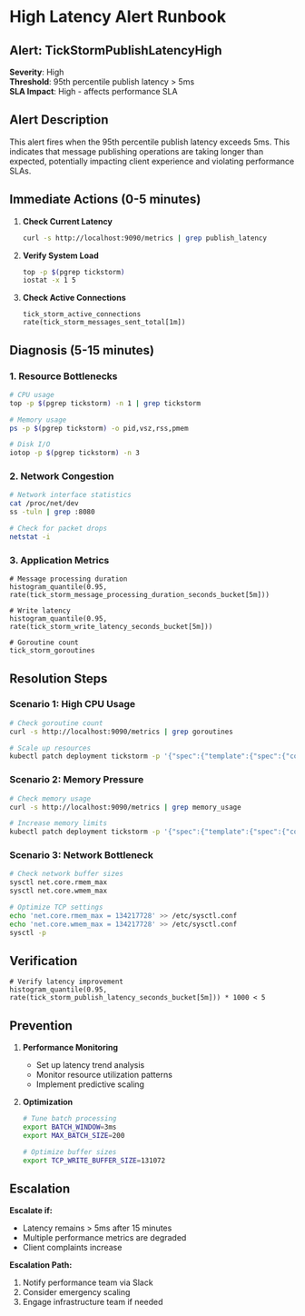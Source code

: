 # High Latency Alert Runbook

## Alert: TickStormPublishLatencyHigh

**Severity**: High  
**Threshold**: 95th percentile publish latency > 5ms  
**SLA Impact**: High - affects performance SLA

## Alert Description

This alert fires when the 95th percentile publish latency exceeds 5ms. This indicates that message publishing operations are taking longer than expected, potentially impacting client experience and violating performance SLAs.

## Immediate Actions (0-5 minutes)

1. **Check Current Latency**
   ```bash
   curl -s http://localhost:9090/metrics | grep publish_latency
   ```

2. **Verify System Load**
   ```bash
   top -p $(pgrep tickstorm)
   iostat -x 1 5
   ```

3. **Check Active Connections**
   ```promql
   tick_storm_active_connections
   rate(tick_storm_messages_sent_total[1m])
   ```

## Diagnosis (5-15 minutes)

### 1. Resource Bottlenecks
```bash
# CPU usage
top -p $(pgrep tickstorm) -n 1 | grep tickstorm

# Memory usage
ps -p $(pgrep tickstorm) -o pid,vsz,rss,pmem

# Disk I/O
iotop -p $(pgrep tickstorm) -n 3
```

### 2. Network Congestion
```bash
# Network interface statistics
cat /proc/net/dev
ss -tuln | grep :8080

# Check for packet drops
netstat -i
```

### 3. Application Metrics
```promql
# Message processing duration
histogram_quantile(0.95, rate(tick_storm_message_processing_duration_seconds_bucket[5m]))

# Write latency
histogram_quantile(0.95, rate(tick_storm_write_latency_seconds_bucket[5m]))

# Goroutine count
tick_storm_goroutines
```

## Resolution Steps

### Scenario 1: High CPU Usage
```bash
# Check goroutine count
curl -s http://localhost:9090/metrics | grep goroutines

# Scale up resources
kubectl patch deployment tickstorm -p '{"spec":{"template":{"spec":{"containers":[{"name":"tickstorm","resources":{"limits":{"cpu":"2000m"}}}]}}}}'
```

### Scenario 2: Memory Pressure
```bash
# Check memory usage
curl -s http://localhost:9090/metrics | grep memory_usage

# Increase memory limits
kubectl patch deployment tickstorm -p '{"spec":{"template":{"spec":{"containers":[{"name":"tickstorm","resources":{"limits":{"memory":"2Gi"}}}]}}}}'
```

### Scenario 3: Network Bottleneck
```bash
# Check network buffer sizes
sysctl net.core.rmem_max
sysctl net.core.wmem_max

# Optimize TCP settings
echo 'net.core.rmem_max = 134217728' >> /etc/sysctl.conf
echo 'net.core.wmem_max = 134217728' >> /etc/sysctl.conf
sysctl -p
```

## Verification

```promql
# Verify latency improvement
histogram_quantile(0.95, rate(tick_storm_publish_latency_seconds_bucket[5m])) * 1000 < 5
```

## Prevention

1. **Performance Monitoring**
   - Set up latency trend analysis
   - Monitor resource utilization patterns
   - Implement predictive scaling

2. **Optimization**
   ```bash
   # Tune batch processing
   export BATCH_WINDOW=3ms
   export MAX_BATCH_SIZE=200
   
   # Optimize buffer sizes
   export TCP_WRITE_BUFFER_SIZE=131072
   ```

## Escalation

**Escalate if:**
- Latency remains > 5ms after 15 minutes
- Multiple performance metrics are degraded
- Client complaints increase

**Escalation Path:**
1. Notify performance team via Slack
2. Consider emergency scaling
3. Engage infrastructure team if needed

